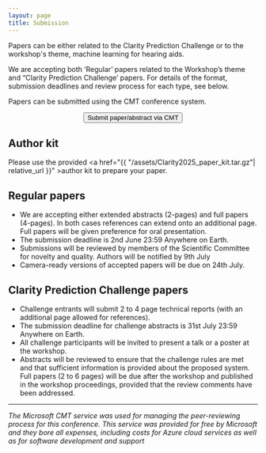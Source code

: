 ```yaml
---
layout: page
title: Submission
---
```


Papers can be either related to the Clarity Prediction Challenge or to the workshop's theme, machine learning for hearing aids.

<p/>We are accepting both ‘Regular’ papers related to the Workshop’s theme and “Clarity Prediction Challenge’ papers. For details of the format, submission deadlines and review process for each type, see below.

Papers can be submitted using the CMT conference system.

<center>
 <a href="https://cmt3.research.microsoft.com/CLARITY2025" target="_blank">
      <button class="btn btn-primary">Submit paper/abstract via CMT </button>
    </a>
  </center>

<h2>Author kit</h2>

Please use the provided <a href="{{ "/assets/Clarity2025_paper_kit.tar.gz"| relative_url }}" >author kit</a> to prepare your paper.

<h2>Regular papers</h2>
<ul>
<li/>We are accepting either extended abstracts (2-pages) and full papers (4-pages). In both cases references can extend onto an additional page. Full papers will be given preference for oral presentation.
<li/>The submission deadline is 2nd June 23:59 Anywhere on Earth.
<li/>Submissions will be reviewed by members of the Scientific Committee for novelty and quality. Authors will be notified by 9th July
<li/>Camera-ready versions of accepted papers will be due on 24th July.
</ul>

<h2>Clarity Prediction Challenge papers</h2>
<ul>
<li/>Challenge entrants will submit 2 to 4 page technical reports (with an additional page allowed for references).
<li/>The submission deadline for challenge abstracts is 31st July 23:59 Anywhere on Earth.
<!--<li/>For detailed instructions for preparing challenge submissions please refer to the <a href="https://claritychallenge.org/docs/cpc2/cpc2_intro">Clarity Prediction Challenge website</a>.-->
<li/>All challenge participants will be invited to present a talk or a poster at the workshop.
<li/>Abstracts will be reviewed to ensure that the challenge rules are met and that sufficient information is provided about the proposed system. Full papers (2 to 6 pages) will be due after the workshop and published in the workshop proceedings, provided that the review comments have been addressed.
</ul>

<p/>

---

<i>The Microsoft CMT service was used for managing the peer-reviewing process for this conference. This service was provided for free by Microsoft and they bore all expenses, including costs for Azure cloud services as well as for software development and support</i>
